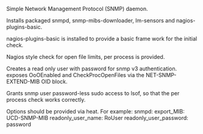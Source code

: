 Simple Network Management Protocol (SNMP) daemon.

Installs packaged snmpd, snmp-mibs-downloader, lm-sensors and
nagios-plugins-basic.

nagios-plugins-basic is installed to provide a basic frame work for the initial
check.

Nagios style check for open file limits, per process is provided.

Creates a read only user with password for snmp v3 authentication.
exposes OoOEnabled and CheckProcOpenFiles via the NET-SNMP-EXTEND-MIB OID
block.

Grants snmp user password-less sudo access to lsof, so that the per process
check works correctly.

Options should be provided via heat. For example:
    snmpd:
        export_MIB: UCD-SNMP-MIB
        readonly_user_name: RoUser
        readonly_user_password: password
